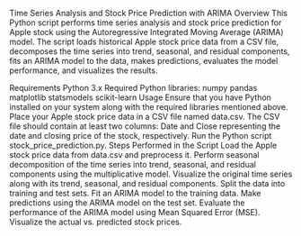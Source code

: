 Time Series Analysis and Stock Price Prediction with ARIMA
Overview
This Python script performs time series analysis and stock price prediction for Apple stock using the Autoregressive Integrated Moving Average (ARIMA) model. The script loads historical Apple stock price data from a CSV file, decomposes the time series into trend, seasonal, and residual components, fits an ARIMA model to the data, makes predictions, evaluates the model performance, and visualizes the results.

Requirements
Python 3.x
Required Python libraries:
numpy
pandas
matplotlib
statsmodels
scikit-learn
Usage
Ensure that you have Python installed on your system along with the required libraries mentioned above.
Place your Apple stock price data in a CSV file named data.csv. The CSV file should contain at least two columns: Date and Close representing the date and closing price of the stock, respectively.
Run the Python script stock_price_prediction.py.
Steps Performed in the Script
Load the Apple stock price data from data.csv and preprocess it.
Perform seasonal decomposition of the time series into trend, seasonal, and residual components using the multiplicative model.
Visualize the original time series along with its trend, seasonal, and residual components.
Split the data into training and test sets.
Fit an ARIMA model to the training data.
Make predictions using the ARIMA model on the test set.
Evaluate the performance of the ARIMA model using Mean Squared Error (MSE).
Visualize the actual vs. predicted stock prices.

